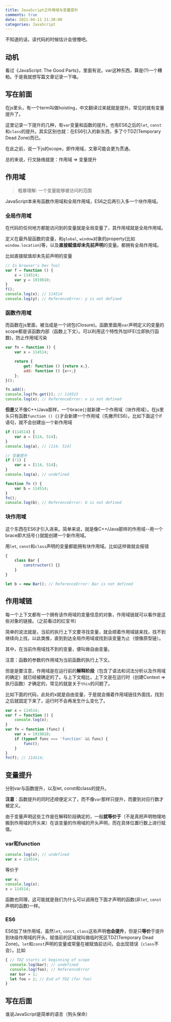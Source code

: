 ```yaml
---
title: JavaScript之作用域与变量提升
comments: true
date: 2021-04-11 21:30:00
categories: JavaScript
---
```


不知道的话，读代码的时候估计会很懵吧。

<!-- more -->

## 动机

看过《JavaScript: The Good Parts》，里面有说，var这种东西，算是(?)一个糟粕。于是我就想写篇文章记录一下咯。

## 写在前面

在js里头，有一个term叫做hoisting，中文翻译过来就就是提升。常见的就有变量提升了。

这里记录一下提升的几种，有`var`变量和函数的提升，也有ES6之后的`let`, `const`和`class`的提升。其实区别也就：在ES6引入的新东西，多了个TDZ(Temporary Dead Zone)而已。

在此之前，说一下js的scope，即作用域，文章可能会更为贯通。

总的来说，行文脉络就是：作用域 => 变量提升

## 作用域

> 粗暴理解: 一个变量能够被访问的范围

JavaScript本来有函数作用域和全局作用域，ES6之后再引入多一个块作用域。

### 全局作用域

在代码的任何地方都能访问到的变量就是全局变量了，其作用域就是全局作用域。

定义在最外层函数的变量，和`global`, `window`对象的property(比如`window.location`)等，以及**直接赋值却未先前声明**的变量。都拥有全局作用域。

比如直接赋值却未先前声明的变量

``` javascript
// In browser's Dev Tool
var f = function () {
    x = 114514;
    var y = 1919810;
}
f();
console.log(x); // 114514
console.log(y); // ReferenceError: y is not defined
```

### 函数作用域

而函数在js里面，被当成是一个闭包(Closure)。函数里面用`var`声明定义的变量的scope都是该函数内部（函数上下文）。可以利用这个特性外加IIFE(立即执行函数)，防止作用域污染

``` javascript
var fn = function () {
    var x = 114514;

    return {
        get: function () {return x;},
        add: function () {x++;}
    };
}();

fn.add();
console.log(fn.get()); // 114515
console.log(x); // ReferenceError: x is not defined
```

**但是**又不像C++/Java那样，一个brace`{}`就新建一个作用域（块作用域）。在js里头只有函数`function () {}`才会新建一个作用域（先撇开ES6）。比如下面这个if语句，就不会创建出一个新作用域

``` javascript
if (114514) {
    var a = [114, 514];
}
console.log(a); // [114, 514]

// 变量提升
if (!1) {
    var a = [114, 514];
}
console.log(a); // undefined

function fn () {
    var b = 114514; 
}
fn();
console.log(b); // ReferenceError: b is not defined
```

### 块作用域

这个东西在ES6才引入进来。简单来说，就是像C++/Java那样的作用域--用一个brace即大括号`{}`就能创建一个新作用域。

用`let`, `const`和`class`声明的变量都能拥有块作用域。比如这样做就会报错

``` javascript
{
    class Bar {
        constructor() {}
    }
}

let b = new Bar(); // ReferenceError: Bar is not defined
```

## 作用域链

每一个上下文都有一个拥有该作用域的变量信息的对象，作用域链就可以看作是这些对象的链接。（之前看过的红宝书）

简单的说法就是，当前的执行上下文要寻找变量，就会顺着作用域链来找，找不到继续向上找，以此类推，直到到达全局作用域或找到该变量为止（很像原型链）。

其中，在当前作用域找不到的变量，便叫做自由变量。

注意：函数的参数的作用域为当前函数的执行上下文。

但是是要注意，作用域是在运行前的**解释阶段**（包含了语法和词法分析以及作用域的确定）就已经被确定的了。与上下文相比，上下文是在运行时（创建Context => 执行函数）才确定的，常见的就是关于`this`的问题了。

比如下面的代码，此处的x就是自由变量，于是就会循着作用域链往外面找，找到之后就固定下来了，运行时不会再发生什么变化了。

``` javascript
var x = 114514;
var f = function () {
    console.log(x);
}
var fn = function (func) {
    var x = 1919810;
    if (typeof func === 'function' && func) {
        func();
    }
}
fn(f); // 114514;
```

## 变量提升

分别var与函数提升，以及let, const和class的提升。

**注意**：函数提升的同时还顺便定义了，而不像`var`那样只提升，而要到对应行数才被定义。

由于变量声明这些工作是在解释阶段确定的，一般**就等价于**（不是真把声明物理地搬到作用域的开头来）在该变量的作用域的开头声明，而在具体位置行数上进行赋值。

### var和function

``` javascript
console.log(x); // undefined
var x = 114514;
```

等价于

``` javascript
var x;
console.log(x);
x = 114514;
```

函数也同理，这可能就是我们为什么可以调用在下面才声明的函数(非`let`, `const`声明的函数)一样。

### ES6

ES6加了块作用域，虽然`let`, `const`, `class`这些声明**也会提升**，但是只**等价**于提升到块级作用域的开头，赋值前的区域就叫做临时死区TDZ(Temporary Dead Zone)。`let`和`const`声明的变量或常量在被赋值前访问，会出现错误（`class`不会）。比如

``` javascript
{ // TDZ starts at beginning of scope
  console.log(bar); // undefined
  console.log(foo); // ReferenceError
  var bar = 1;
  let foo = 2; // End of TDZ (for foo)
}
```

## 写在后面

谁说JavaScript是简单的语言（狗头保命）
